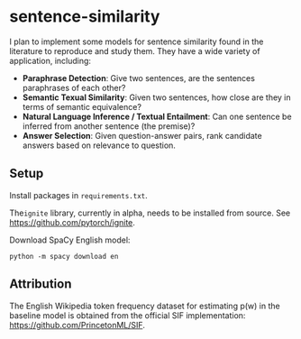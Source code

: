 # sentence-similarity

I plan to implement some models for sentence similarity found in the literature to reproduce and study them. They have a wide variety of application, including:

* **Paraphrase Detection**: Give two sentences, are the sentences paraphrases of each other?
* **Semantic Texual Similarity**: Given two sentences, how close are they in terms of semantic equivalence?
* **Natural Language Inference / Textual Entailment**: Can one sentence be inferred from another sentence (the premise)?
* **Answer Selection**: Given question-answer pairs, rank candidate answers based on relevance to question.

## Setup

Install packages in `requirements.txt`.

The`ignite` library, currently in alpha, needs to be installed from source. See https://github.com/pytorch/ignite.

Download SpaCy English model:
```
python -m spacy download en
```

## Attribution

The English Wikipedia token frequency dataset for estimating p(w) in the baseline model is obtained from the official
SIF implementation: https://github.com/PrincetonML/SIF.

